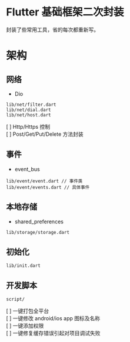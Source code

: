 # Flutter 基础框架二次封装
封装了些常用工具，省的每次都重新写。

# 架构
## 网络
- Dio 
```
lib/net/filter.dart
lib/net/dial.dart
lib/net/host.dart
````
[ ] Http/Https 控制    
[ ] Post/Get/Put/Delete 方法封装

## 事件
- event_bus
```
lib/event/event.dart // 事件类
lib/event/events.dart // 具体事件
```

## 本地存储
- shared_preferences
```
lib/storage/storage.dart
```

## 初始化
```
lib/init.dart
```

## 开发脚本
```
script/
```
[ ] 一键打包全平台    
[ ] 一键修改 android/ios app 图标及名称    
[ ] 一键添加权限    
[ ] 一键修复缓存错误引起对项目调试失败
